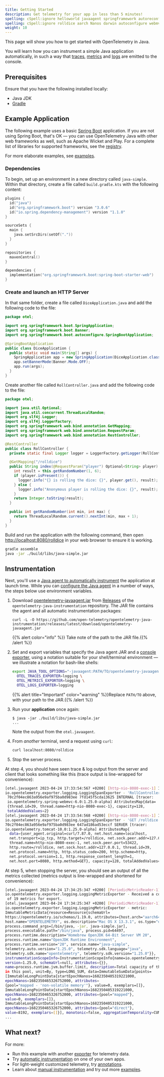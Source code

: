 ```yaml
---
title: Getting Started
description: Get telemetry for your app in less than 5 minutes!
spelling: cSpell:ignore helloworld javaagent springframework autoreconfigure
spelling: cSpell:ignore rolldice aarch Nanos darwin autoconfigure webmvc kotlin
weight: 10
---
```


This page will show you how to get started with OpenTelemetry in Java.

You will learn how you can instrument a simple Java application automatically,
in such a way that [traces][], [metrics][] and [logs][] are emitted to the
console.

## Prerequisites

Ensure that you have the following installed locally:

- Java JDK
- [Gradle](https://gradle.org/)

## Example Application

The following example uses a basic
[Spring Boot](https://spring.io/guides/gs/spring-boot/) application. If you are
not using Spring Boot, that's OK — you can use OpenTelemetry Java with other web
frameworks as well, such as Apache Wicket and Play. For a complete list of
libraries for supported frameworks, see the
[registry](/ecosystem/registry/?component=instrumentation&language=java).

For more elaborate examples, see
[examples](/docs/instrumentation/java/examples/).

### Dependencies

To begin, set up an environment in a new directory called `java-simple`. Within
that directory, create a file called `build.gradle.kts` with the following
content:

```kotlin
plugins {
  id("java")
  id("org.springframework.boot") version "3.0.6"
  id("io.spring.dependency-management") version "1.1.0"
}

sourceSets {
  main {
    java.setSrcDirs(setOf("."))
  }
}

repositories {
  mavenCentral()
}

dependencies {
  implementation("org.springframework.boot:spring-boot-starter-web")
}
```

### Create and launch an HTTP Server

In that same folder, create a file called `DiceApplication.java` and add the
following code to the file:

```java
package otel;

import org.springframework.boot.SpringApplication;
import org.springframework.boot.Banner;
import org.springframework.boot.autoconfigure.SpringBootApplication;

@SpringBootApplication
public class DiceApplication {
  public static void main(String[] args) {
    SpringApplication app = new SpringApplication(DiceApplication.class);
    app.setBannerMode(Banner.Mode.OFF);
    app.run(args);
  }
}
```

Create another file called `RollController.java` and add the following code to
the file:

```java
package otel;

import java.util.Optional;
import java.util.concurrent.ThreadLocalRandom;
import org.slf4j.Logger;
import org.slf4j.LoggerFactory;
import org.springframework.web.bind.annotation.GetMapping;
import org.springframework.web.bind.annotation.RequestParam;
import org.springframework.web.bind.annotation.RestController;

@RestController
public class RollController {
  private static final Logger logger = LoggerFactory.getLogger(RollController.class);

  @GetMapping("/rolldice")
  public String index(@RequestParam("player") Optional<String> player) {
    int result = this.getRandomNumber(1, 6);
    if (player.isPresent()) {
      logger.info("{} is rolling the dice: {}", player.get(), result);
    } else {
      logger.info("Anonymous player is rolling the dice: {}", result);
    }
    return Integer.toString(result);
  }

  public int getRandomNumber(int min, int max) {
    return ThreadLocalRandom.current().nextInt(min, max + 1);
  }
}
```

Build and run the application with the following command, then open
<http://localhost:8080/rolldice> in your web browser to ensure it is working.

```sh
gradle assemble
java -jar ./build/libs/java-simple.jar
```

## Instrumentation

Next, you'll use a [Java agent to automatically instrument](../automatic) the
application at launch time. While you can [configure the Java agent][] in a
number of ways, the steps below use environment variables.

1. Download [opentelemetry-javaagent.jar][] from [Releases][] of the
   `opentelemetry-java-instrumentation` repository. The JAR file contains the
   agent and all automatic instrumentation packages:

   ```console
   curl -L -O https://github.com/open-telemetry/opentelemetry-java-instrumentation/releases/latest/download/opentelemetry-javaagent.jar
   ```

   {{% alert color="info" %}}<i class="fas fa-edit"></i> Take note of the path
   to the JAR file.{{% /alert %}}

2. Set and export variables that specify the Java agent JAR and a [console
   exporter][], using a notation suitable for your shell/terminal environment
   &mdash; we illustrate a notation for bash-like shells:

   ```sh
   export JAVA_TOOL_OPTIONS="-javaagent:PATH/TO/opentelemetry-javaagent.jar" \
     OTEL_TRACES_EXPORTER=logging \
     OTEL_METRICS_EXPORTER=logging \
     OTEL_LOGS_EXPORTER=logging
   ```

   {{% alert title="Important" color="warning" %}}Replace `PATH/TO` above, with
   your path to the JAR.{{% /alert %}}

3. Run your **application** once again:

   ```console
   $ java -jar ./build/libs/java-simple.jar
   ...
   ```

   Note the output from the `otel.javaagent`.

4. From _another_ terminal, send a request using `curl`:

   ```sh
   curl localhost:8080/rolldice
   ```

5. Stop the server process.

At step 4, you should have seen trace & log output from the server and client
that looks something like this (trace output is line-wrapped for convenience):

```sh
[otel.javaagent 2023-04-24 17:33:54:567 +0200] [http-nio-8080-exec-1] INFO
io.opentelemetry.exporter.logging.LoggingSpanExporter - 'RollController.index' :
 70c2f04ec863a956e9af975ba0d983ee 7fd145f5cda13625 INTERNAL [tracer:
 io.opentelemetry.spring-webmvc-6.0:1.25.0-alpha] AttributesMap{data=
 {thread.id=39, thread.name=http-nio-8080-exec-1}, capacity=128,
 totalAddedValues=2}
[otel.javaagent 2023-04-24 17:33:54:568 +0200] [http-nio-8080-exec-1] INFO
io.opentelemetry.exporter.logging.LoggingSpanExporter - 'GET /rolldice' :
70c2f04ec863a956e9af975ba0d983ee 647ad186ad53eccf SERVER [tracer:
io.opentelemetry.tomcat-10.0:1.25.0-alpha] AttributesMap{
  data={user_agent.original=curl/7.87.0, net.host.name=localhost,
  net.transport=ip_tcp, http.target=/rolldice, net.sock.peer.addr=127.0.0.1,
  thread.name=http-nio-8080-exec-1, net.sock.peer.port=53422,
  http.route=/rolldice, net.sock.host.addr=127.0.0.1, thread.id=39,
  net.protocol.name=http, http.status_code=200, http.scheme=http,
  net.protocol.version=1.1, http.response_content_length=1,
  net.host.port=8080, http.method=GET}, capacity=128, totalAddedValues=17}
```

At step 5, when stopping the server, you should see an output of all the metrics
collected (metrics output is line-wrapped and shortened for convenience):

```sh
[otel.javaagent 2023-04-24 17:34:25:347 +0200] [PeriodicMetricReader-1] INFO
io.opentelemetry.exporter.logging.LoggingMetricExporter - Received a collection
 of 19 metrics for export.
[otel.javaagent 2023-04-24 17:34:25:347 +0200] [PeriodicMetricReader-1] INFO
io.opentelemetry.exporter.logging.LoggingMetricExporter - metric:
ImmutableMetricData{resource=Resource{schemaUrl=
https://opentelemetry.io/schemas/1.19.0, attributes={host.arch="aarch64",
host.name="OPENTELEMETRY", os.description="Mac OS X 13.3.1", os.type="darwin",
process.command_args=[/bin/java, -jar, java-simple.jar],
process.executable.path="/bin/java", process.pid=64497,
process.runtime.description="Homebrew OpenJDK 64-Bit Server VM 20",
process.runtime.name="OpenJDK Runtime Environment",
process.runtime.version="20", service.name="java-simple",
telemetry.auto.version="1.25.0", telemetry.sdk.language="java",
telemetry.sdk.name="opentelemetry", telemetry.sdk.version="1.25.0"}},
instrumentationScopeInfo=InstrumentationScopeInfo{name=io.opentelemetry.runtime-metrics,
version=1.25.0, schemaUrl=null, attributes={}},
name=process.runtime.jvm.buffer.limit, description=Total capacity of the buffers
in this pool, unit=By, type=LONG_SUM, data=ImmutableSumData{points=
[ImmutableLongPointData{startEpochNanos=1682350405319221000,
epochNanos=1682350465326752000, attributes=
{pool="mapped - 'non-volatile memory'"}, value=0, exemplars=[]},
ImmutableLongPointData{startEpochNanos=1682350405319221000,
epochNanos=1682350465326752000, attributes={pool="mapped"},
value=0, exemplars=[]},
ImmutableLongPointData{startEpochNanos=1682350405319221000,
epochNanos=1682350465326752000, attributes={pool="direct"},
value=8192, exemplars=[]}], monotonic=false, aggregationTemporality=CUMULATIVE}}
...
```

## What next?

For more:

- Run this example with another [exporter][] for telemetry data.
- Try [automatic instrumentation](../automatic/) on one of your own apps.
- For light-weight customized telemetry, try [annotations][].
- Learn about [manual instrumentation][] and try out more
  [examples](/docs/instrumentation/java/examples/).

[traces]: /docs/concepts/signals/traces/
[metrics]: /docs/concepts/signals/metrics/
[logs]: /docs/concepts/signals/logs/
[annotations]: ../automatic/annotations/
[configure the java agent]: ../automatic/#configuring-the-agent
[console exporter]:
  https://github.com/open-telemetry/opentelemetry-java/blob/main/sdk-extensions/autoconfigure/README.md#logging-exporter
[exporter]:
  https://github.com/open-telemetry/opentelemetry-java/blob/main/sdk-extensions/autoconfigure/README.md#exporters
[manual instrumentation]: ../manual
[opentelemetry-javaagent.jar]:
  https://github.com/open-telemetry/opentelemetry-java-instrumentation/releases/latest/download/opentelemetry-javaagent.jar
[releases]:
  https://github.com/open-telemetry/opentelemetry-java-instrumentation/releases
